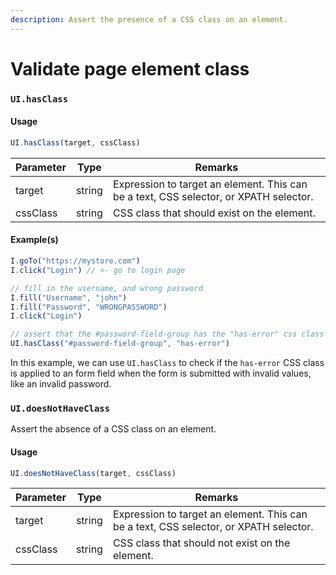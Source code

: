 ```yaml
---
description: Assert the presence of a CSS class on an element.
---
```


# Validate page element class

### `UI.hasClass` <a href="#uihasclass" id="uihasclass"></a>

#### Usage <a href="#usage" id="usage"></a>

```javascript
UI.hasClass(target, cssClass)
```

| Parameter | Type   | Remarks                                                                               |
| --------- | ------ | ------------------------------------------------------------------------------------- |
| target    | string | Expression to target an element. This can be a text, CSS selector, or XPATH selector. |
| cssClass  | string | CSS class that should exist on the element.                                           |

#### Example(s) <a href="#examples" id="examples"></a>

```javascript
I.goTo("https://mystore.com")
I.click("Login") // <- go to login page

// fill in the username, and wrong password
I.fill("Username", "john")
I.fill("Password", "WRONGPASSWORD") 
I.click("Login")

// assert that the #password-field-group has the "has-error" css class
UI.hasClass("#password-field-group", "has-error")
```

In this example, we can use `UI.hasClass` to check if the `has-error` CSS class is applied to an form field when the form is submitted with invalid values, like an invalid password.

### `UI.doesNotHaveClass` <a href="#uidoesnothaveclass" id="uidoesnothaveclass"></a>

Assert the absence of a CSS class on an element.

#### Usage <a href="#usage" id="usage"></a>

```javascript
UI.doesNotHaveClass(target, cssClass)
```

| Parameter | Type   | Remarks                                                                               |
| --------- | ------ | ------------------------------------------------------------------------------------- |
| target    | string | Expression to target an element. This can be a text, CSS selector, or XPATH selector. |
| cssClass  | string | CSS class that should not exist on the element.                                       |
